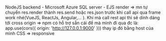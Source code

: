 NodeJS backend - Microsoft Azure SQL server - EJS render 
=> mn tự chuyển res.render thành res.send hoặc res.json trước khi call api qua frame work nhé(VueJS, ReactJs, Angular,... ).
Khi mà call rest api thì sẽ dính dáng tới cross origin 
=>  npm có hỗ trợ sẵn cái để mà mình đi qua đc là:  app.use(cors({ origin: 'http://127.0.0.1:9000' })) thay ip đó bằng host của mình
CSS => responsive
